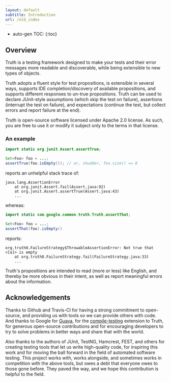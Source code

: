 ```yaml
---
layout: default
subtitle: Introduction
url: /old_index
---
```


* auto-gen TOC:
{:toc}


## Overview

Truth is a testing framework designed to make your tests and their error
messages more readable and discoverable, while being extensible to new types of
objects.

Truth adopts a fluent style for test propositions, is extensible in several
ways, supports IDE completion/discovery of available propositions, and supports
different responses to un-true propositions. Truth can be used to declare
JUnit-style assumptions (which skip the test on failure), assertions (interrupt
the test on failure), and expectations (continue the test, but collect errors
and report failure at the end).

Truth is open-source software licensed under Apache 2.0 license. As such, you
are free to use it or modify it subject only to the terms in that license.

### An example

```java
import static org.junit.Assert.assertTrue;

Set<Foo> foo = ...;
assertTrue(foo.isEmpty()); // or, shudder, foo.size() == 0
```

reports an unhelpful stack trace of:

```none
java.lang.AssertionError
    at org.junit.Assert.fail(Assert.java:92)
    at org.junit.Assert.assertTrue(Assert.java:43)
    ...
```

whereas:

```java
import static com.google.common.truth.Truth.assertThat;

Set<Foo> foo = ...;
assertThat(foo).isEmpty()
```

reports:

```none
org.truth0.FailureStrategy$ThrowableAssertionError: Not true that <[a]> is empty
    at org.truth0.FailureStrategy.fail(FailureStrategy.java:33)
    ...
```

Truth's propositions are intended to read (more or less) like English, and
thereby be more obvious in their intent, as well as report meaningful errors
about the information.

## Acknowledgements

Thanks to Github and Travis-CI for having a strong commitment to open-source,
and providing us with tools so we can provide others with code. And thanks to
Google for [Guava][1], for the [compile-testing][2] extension to Truth, for
generous open-source contributions and for encouraging developers to try to
solve problems in better ways and share that with the world.

Also thanks to the authors of JUnit, TestNG, Hamcrest, FEST, and others for
creating testing tools that let us write high-quality code, for inspiring this
work and for moving the ball forward in the field of automated software testing.
This project works with, works alongside, and sometimes works in competition
with the above tools, but owes a debt that everyone owes to those gone before.
They paved the way, and we hope this contribution is helpful to the field.

[1]: http://code.google.com/p/guava-libraries
[2]: http://github.com/google/compile-testing
[maven central]: https://repo1.maven.org/maven2/com/google/truth/truth/
